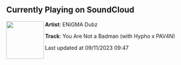 ## Currently Playing on SoundCloud

[<img align="left" width="100" src="https://i1.sndcdn.com/artworks-rEkLF6bI6qpfxmK0-L7GKbg-t500x500.jpg">](https://soundcloud.com/enigmadubz/you-are-not-a-badman-hypho-pav4n)

**Artist**: ENiGMA Dubz 

**Track**: You Are Not a Badman (with Hypho x PAV4N)

Last updated at 09/11/2023 09:47
